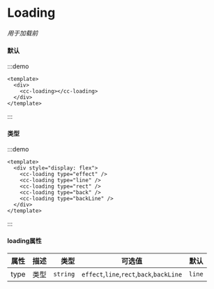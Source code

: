 # Loading
*用于加载前*
#### 默认
:::demo
```vue
<template>
  <div>
    <cc-loading></cc-loading>
  </div>
</template>
```
:::

#### 类型
:::demo
```vue
<template>
  <div style="display: flex">
    <cc-loading type="effect" />
    <cc-loading type="line" />
    <cc-loading type="rect" />
    <cc-loading type="back" />
    <cc-loading type="backLine" />
  </div>
</template>
```
:::

#### loading属性
| 属性 | 描述 | 类型 | 可选值 | 默认 |
| ------------- |:-------------:| -----:|:-------------:| -----:|
| type | 类型 | `string` | `effect`,`line`,`rect`,`back`,`backLine` | `line`  |
